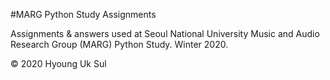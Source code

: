 #MARG Python Study Assignments

Assignments & answers used at Seoul National University Music and Audio Research Group (MARG) Python Study. Winter 2020.

© 2020 Hyoung Uk Sul